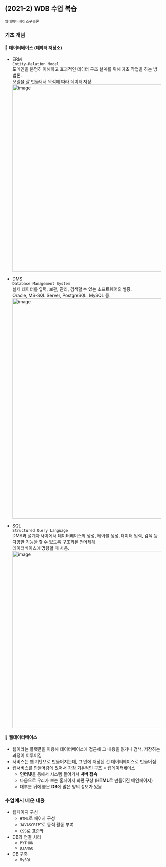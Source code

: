 ## (2021-2) WDB 수업 복습
`웹데이터베이스구축론`
### 기초 개념
#### 📌 데이터베이스 (데이터 저장소)
* ERM\
`Entity-Relation Model`\
도메인을 분명히 이해하고 효과적인 데이터 구조 설계를 위해 기초 작업을 하는 방법론.\
모델을 잘 만들어서 목적에 따라 데이터 저장.
  <img width="604" alt="image" src="https://github.com/yuneun92/study/assets/150312081/8f2e3cff-d215-41c1-a5e8-15eedb46df2a">

* DMS\
`Database Management System`\
실제 데이터를 입력, 보관, 관리, 검색할 수 있는 소프트웨어의 일종.\
Oracle, MS-SQL Server, PostgreSQL, MySQL 등.
  <img width="710" alt="image" src="https://github.com/yuneun92/study/assets/150312081/9a9187ab-6f5d-4788-b012-98d4299091a7">

* SQL\
`Structured Query Language`\
DMS과 설계자 사이에서 데이터베이스의 생성, 테이블 생성, 데이터 입력, 검색 등 다양한 기능을 할 수 있도록 구조화된 언어체계.\
데이터베이스에 명령할 때 사용.\
  <img width="570" alt="image" src="https://github.com/yuneun92/study/assets/150312081/54efcc9b-e621-4815-b379-c81a38dc8d1d">

#### 📌 웹데이터베이스
* 웹이라는 플랫폼을 이용해 데이터베이스에 접근해 그 내용을 읽거나 검색, 저장하는 과정이 이루어짐
* 서비스는 웹 기반으로 만들어지는데, 그 안에 저장된 건 데이터베이스로 만들어짐
* 웹서비스를 만들어감에 있어서 가장 기본적인 구조 = 웹데이터베이스
  * **인터넷**을 통해서 시스템 들어가서 **서버 접속**
  * 다음으로 우리가 보는 홈페이지 화면 구상 (**HTML**로 만들어진 메인페이지)
  * 대부분 뒤에 붙은 **DB**에 많은 양의 정보가 있음
 
### 수업에서 배운 내용
* 웹페이지 구성
  * `HTML`로 페이지 구성
  * `JAVASCRIPT`로 동적 활동 부여
  * `CSS`로 표준화
* DB와 연결 처리
  * `PYTHON`
  * `DJANGO`
* DB 구축
  * `MySQL`
